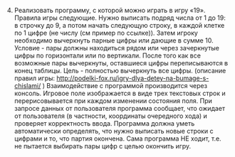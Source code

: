 4. Реализовать программу, с которой можно играть в игру «19». Правила игры следующие. Нужно выписать подряд числа от 1 до 19: в строчку до 9, а потом начать следующую строку, в каждой клетке по 1 цифре (не числу (см пример по ссылке)). Затем игроку необходимо вычеркнуть парные цифры или дающие в сумме 10. Условие -  пары должны находиться рядом или через зачеркнутые цифры по горизонтали или по вертикали. После того как все возможные пары вычеркнуты, оставшиеся цифры переписываются в конец таблицы. Цель - полностью вычеркнуть все цифры. (описание правил игры: http://podelki-fox.ru/igry-dlya-detey-na-bumage-s-chislami/ ) 
Взаимодействие с программой производится через консоль. Игровое поле изображается в виде трех текстовых строк и перерисовывается при каждом изменении состояния поля. При запросе данных от пользователя программа сообщает, что ожидает от пользователя (в частности, координаты очередного хода) и проверяет корректность ввода. Программа должна уметь автоматически определять, что нужно выписать новые строки с цифрами и то, что партия окончена. Сама программа НЕ ходит, т.е. не пытается выбирать пары цифр с целью окончить игру.
